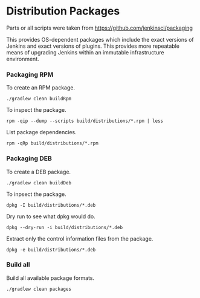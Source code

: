 # Distribution Packages

Parts or all scripts were taken from https://github.com/jenkinsci/packaging

This provides OS-dependent packages which include the exact versions of Jenkins
and exact versions of plugins.  This provides more repeatable means of upgrading
Jenkins within an immutable infrastructure environment.

### Packaging RPM

To create an RPM package.

    ./gradlew clean buildRpm

To inspect the package.

    rpm -qip --dump --scripts build/distributions/*.rpm | less

List package dependencies.

    rpm -qRp build/distributions/*.rpm

### Packaging DEB

To create a DEB package.

    ./gradlew clean buildDeb

To inpsect the package.

    dpkg -I build/distributions/*.deb

Dry run to see what dpkg would do.

    dpkg --dry-run -i build/distributions/*.deb

Extract only the control information files from the package.

    dpkg -e build/distributions/*.deb

### Build all

Build all available package formats.

    ./gradlew clean packages
